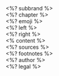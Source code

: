 <div class="slide-grid">

<div class="topright">
<div class="subbrand"><%? subbrand %></div>
<div class="chapter"><%? chapter %></div>
</div>

<div class="emoji">
<%? emoji %>
</div>

<div class="content">
<div class="left"><%? left %></div>
<div class="right"><%? right %></div>
<div class="full-width"><% content %></div>
</div>

<div class="bottom-left">
  <div class="sources"><%? sources %></div><%? footnotes %>
</div>

<div class="bottom-right">
<div class="author"><%? author %></div>
</div>

<div class="footer">
<%? legal %>
</div>

</div>
